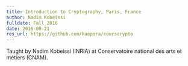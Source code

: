 ```yaml
---
title: Introduction to Cryptography, Paris, France
author: Nadim Kobeissi
fulldate: Fall 2016
date: 2016-09-21
res_url: https://github.com/kaepora/courscrypto
---
```

Taught by Nadim Kobeissi (INRIA) at Conservatoire national des arts et métiers (CNAM).
